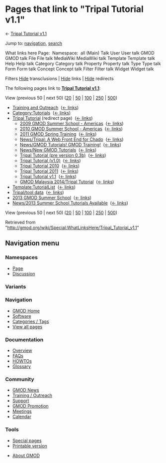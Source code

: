 <div id="mw-page-base" class="noprint">

</div>

<div id="mw-head-base" class="noprint">

</div>

<div id="content" class="mw-body" role="main">

<span id="top"></span>

<div id="mw-js-message" style="display:none;">

</div>



# <span dir="auto">Pages that link to "Tripal Tutorial v1.1"</span>

<div id="bodyContent">

<div id="contentSub">

← [Tripal Tutorial
v1.1](/wiki/Tripal_Tutorial_v1.1 "Tripal Tutorial v1.1")

</div>

<div id="jump-to-nav" class="mw-jump">

Jump to: [navigation](#mw-navigation), [search](#p-search)

</div>

<div id="mw-content-text">

What links here Page:  Namespace:  all (Main) Talk User User talk GMOD
GMOD talk File File talk MediaWiki MediaWiki talk Template Template talk
Help Help talk Category Category talk Property Property talk Type Type
talk Form Form talk Concept Concept talk Filter Filter talk Widget
Widget talk

Filters
[Hide](/mediawiki/index.php?title=Special:WhatLinksHere/Tripal_Tutorial_v1.1&hidetrans=1 "Special:WhatLinksHere/Tripal Tutorial v1.1")
transclusions \|
[Hide](/mediawiki/index.php?title=Special:WhatLinksHere/Tripal_Tutorial_v1.1&hidelinks=1 "Special:WhatLinksHere/Tripal Tutorial v1.1")
links \|
[Hide](/mediawiki/index.php?title=Special:WhatLinksHere/Tripal_Tutorial_v1.1&hideredirs=1 "Special:WhatLinksHere/Tripal Tutorial v1.1")
redirects

The following pages link to **[Tripal Tutorial
v1.1](/wiki/Tripal_Tutorial_v1.1 "Tripal Tutorial v1.1")**:

View (previous 50 \| next 50)
([20](/mediawiki/index.php?title=Special:WhatLinksHere/Tripal_Tutorial_v1.1&limit=20 "Special:WhatLinksHere/Tripal Tutorial v1.1")
\|
[50](/mediawiki/index.php?title=Special:WhatLinksHere/Tripal_Tutorial_v1.1&limit=50 "Special:WhatLinksHere/Tripal Tutorial v1.1")
\|
[100](/mediawiki/index.php?title=Special:WhatLinksHere/Tripal_Tutorial_v1.1&limit=100 "Special:WhatLinksHere/Tripal Tutorial v1.1")
\|
[250](/mediawiki/index.php?title=Special:WhatLinksHere/Tripal_Tutorial_v1.1&limit=250 "Special:WhatLinksHere/Tripal Tutorial v1.1")
\|
[500](/mediawiki/index.php?title=Special:WhatLinksHere/Tripal_Tutorial_v1.1&limit=500 "Special:WhatLinksHere/Tripal Tutorial v1.1"))

- [Training and
  Outreach](/wiki/Training_and_Outreach "Training and Outreach") ‎
  <span class="mw-whatlinkshere-tools">([←
  links](/mediawiki/index.php?title=Special:WhatLinksHere&target=Training+and+Outreach "Special:WhatLinksHere"))</span>
- [Category:Tutorials](/wiki/Category:Tutorials "Category:Tutorials") ‎
  <span class="mw-whatlinkshere-tools">([←
  links](/mediawiki/index.php?title=Special:WhatLinksHere&target=Category%3ATutorials "Special:WhatLinksHere"))</span>
- [Tripal
  Tutorial](/mediawiki/index.php?title=Tripal_Tutorial&redirect=no "Tripal Tutorial")
  (redirect page) ‎ <span class="mw-whatlinkshere-tools">([←
  links](/mediawiki/index.php?title=Special:WhatLinksHere&target=Tripal+Tutorial "Special:WhatLinksHere"))</span>
  - [2009 GMOD Summer School -
    Americas](/wiki/2009_GMOD_Summer_School_-_Americas "2009 GMOD Summer School - Americas")
    ‎ <span class="mw-whatlinkshere-tools">([←
    links](/mediawiki/index.php?title=Special:WhatLinksHere&target=2009+GMOD+Summer+School+-+Americas "Special:WhatLinksHere"))</span>
  - [2010 GMOD Summer School -
    Americas](/wiki/2010_GMOD_Summer_School_-_Americas "2010 GMOD Summer School - Americas")
    ‎ <span class="mw-whatlinkshere-tools">([←
    links](/mediawiki/index.php?title=Special:WhatLinksHere&target=2010+GMOD+Summer+School+-+Americas "Special:WhatLinksHere"))</span>
  - [2011 GMOD Spring
    Training](/wiki/2011_GMOD_Spring_Training "2011 GMOD Spring Training")
    ‎ <span class="mw-whatlinkshere-tools">([←
    links](/mediawiki/index.php?title=Special:WhatLinksHere&target=2011+GMOD+Spring+Training "Special:WhatLinksHere"))</span>
  - [News/Tripal: A Web Front End for
    Chado](/wiki/News/Tripal:_A_Web_Front_End_for_Chado "News/Tripal: A Web Front End for Chado")
    ‎ <span class="mw-whatlinkshere-tools">([←
    links](/mediawiki/index.php?title=Special:WhatLinksHere&target=News%2FTripal%3A+A+Web+Front+End+for+Chado "Special:WhatLinksHere"))</span>
  - [News/GMOD Tutorials! GMOD
    Training!](/wiki/News/GMOD_Tutorials!_GMOD_Training! "News/GMOD Tutorials! GMOD Training!")
    ‎ <span class="mw-whatlinkshere-tools">([←
    links](/mediawiki/index.php?title=Special:WhatLinksHere&target=News%2FGMOD+Tutorials%21+GMOD+Training%21 "Special:WhatLinksHere"))</span>
  - [News/New GMOD
    Tutorials](/wiki/News/New_GMOD_Tutorials "News/New GMOD Tutorials") ‎
    <span class="mw-whatlinkshere-tools">([←
    links](/mediawiki/index.php?title=Special:WhatLinksHere&target=News%2FNew+GMOD+Tutorials "Special:WhatLinksHere"))</span>
  - [Tripal Tutorial (pre version
    0.3b)](/wiki/Tripal_Tutorial_(pre_version_0.3b) "Tripal Tutorial (pre version 0.3b)")
    ‎ <span class="mw-whatlinkshere-tools">([←
    links](/mediawiki/index.php?title=Special:WhatLinksHere&target=Tripal+Tutorial+%28pre+version+0.3b%29 "Special:WhatLinksHere"))</span>
  - [Tripal Tutorial
    (v1.0)](/wiki/Tripal_Tutorial_(v1.0) "Tripal Tutorial (v1.0)") ‎
    <span class="mw-whatlinkshere-tools">([←
    links](/mediawiki/index.php?title=Special:WhatLinksHere&target=Tripal+Tutorial+%28v1.0%29 "Special:WhatLinksHere"))</span>
  - [Tripal Tutorial
    2010](/wiki/Tripal_Tutorial_2010 "Tripal Tutorial 2010") ‎
    <span class="mw-whatlinkshere-tools">([←
    links](/mediawiki/index.php?title=Special:WhatLinksHere&target=Tripal+Tutorial+2010 "Special:WhatLinksHere"))</span>
  - [Tripal Tutorial
    2011](/wiki/Tripal_Tutorial_2011 "Tripal Tutorial 2011") ‎
    <span class="mw-whatlinkshere-tools">([←
    links](/mediawiki/index.php?title=Special:WhatLinksHere&target=Tripal+Tutorial+2011 "Special:WhatLinksHere"))</span>
  - [Tripal Tutorial
    v1.1](/wiki/Tripal_Tutorial_v1.1 "Tripal Tutorial v1.1") ‎
    <span class="mw-whatlinkshere-tools">([←
    links](/mediawiki/index.php?title=Special:WhatLinksHere&target=Tripal+Tutorial+v1.1 "Special:WhatLinksHere"))</span>
  - [GMOD Malaysia 2014/Tripal
    Tutorial](/wiki/GMOD_Malaysia_2014/Tripal_Tutorial "GMOD Malaysia 2014/Tripal Tutorial")
    ‎ <span class="mw-whatlinkshere-tools">([←
    links](/mediawiki/index.php?title=Special:WhatLinksHere&target=GMOD+Malaysia+2014%2FTripal+Tutorial "Special:WhatLinksHere"))</span>
- [Template:TutorialList](/wiki/Template:TutorialList "Template:TutorialList")
  ‎ <span class="mw-whatlinkshere-tools">([←
  links](/mediawiki/index.php?title=Special:WhatLinksHere&target=Template%3ATutorialList "Special:WhatLinksHere"))</span>
- [Tripal/tool data](/wiki/Tripal/tool_data "Tripal/tool data") ‎
  <span class="mw-whatlinkshere-tools">([←
  links](/mediawiki/index.php?title=Special:WhatLinksHere&target=Tripal%2Ftool+data "Special:WhatLinksHere"))</span>
- [2013 GMOD Summer
  School](/wiki/2013_GMOD_Summer_School "2013 GMOD Summer School") ‎
  <span class="mw-whatlinkshere-tools">([←
  links](/mediawiki/index.php?title=Special:WhatLinksHere&target=2013+GMOD+Summer+School "Special:WhatLinksHere"))</span>
- [News/2013 Summer School Tutorials
  Available](/wiki/News/2013_Summer_School_Tutorials_Available "News/2013 Summer School Tutorials Available")
  ‎ <span class="mw-whatlinkshere-tools">([←
  links](/mediawiki/index.php?title=Special:WhatLinksHere&target=News%2F2013+Summer+School+Tutorials+Available "Special:WhatLinksHere"))</span>

View (previous 50 \| next 50)
([20](/mediawiki/index.php?title=Special:WhatLinksHere/Tripal_Tutorial_v1.1&limit=20 "Special:WhatLinksHere/Tripal Tutorial v1.1")
\|
[50](/mediawiki/index.php?title=Special:WhatLinksHere/Tripal_Tutorial_v1.1&limit=50 "Special:WhatLinksHere/Tripal Tutorial v1.1")
\|
[100](/mediawiki/index.php?title=Special:WhatLinksHere/Tripal_Tutorial_v1.1&limit=100 "Special:WhatLinksHere/Tripal Tutorial v1.1")
\|
[250](/mediawiki/index.php?title=Special:WhatLinksHere/Tripal_Tutorial_v1.1&limit=250 "Special:WhatLinksHere/Tripal Tutorial v1.1")
\|
[500](/mediawiki/index.php?title=Special:WhatLinksHere/Tripal_Tutorial_v1.1&limit=500 "Special:WhatLinksHere/Tripal Tutorial v1.1"))

</div>

<div class="printfooter">

Retrieved from
"<http://gmod.org/wiki/Special:WhatLinksHere/Tripal_Tutorial_v1.1>"

</div>

<div id="catlinks" class="catlinks catlinks-allhidden">

</div>

<div class="visualClear">

</div>

</div>

</div>

<div id="mw-navigation">

## Navigation menu

<div id="mw-head">



<div id="left-navigation">

<div id="p-namespaces" class="vectorTabs" role="navigation"
aria-labelledby="p-namespaces-label">

### Namespaces

- <span id="ca-nstab-main"><a href="/wiki/Tripal_Tutorial_v1.1" accesskey="c"
  title="View the content page [c]">Page</a></span>
- <span id="ca-talk"><a
  href="/mediawiki/index.php?title=Talk:Tripal_Tutorial_v1.1&amp;action=edit&amp;redlink=1"
  accesskey="t"
  title="Discussion about the content page [t]">Discussion</a></span>

</div>

<div id="p-variants" class="vectorMenu emptyPortlet" role="navigation"
aria-labelledby="p-variants-label">

### 

### Variants[](#)

<div class="menu">

</div>

</div>

</div>

<div id="right-navigation">





</div>



</div>

</div>

</div>

<div id="mw-panel">

<div id="p-logo" role="banner">

<a href="/wiki/Main_Page"
style="background-image: url(http://gmod.org/images/GMOD-cogs.png);"
title="Visit the main page"></a>

</div>

<div id="p-Navigation" class="portal" role="navigation"
aria-labelledby="p-Navigation-label">

### Navigation

<div class="body">

- <span id="n-GMOD-Home">[GMOD Home](/wiki/Main_Page)</span>
- <span id="n-Software">[Software](/wiki/GMOD_Components)</span>
- <span id="n-Categories-.2F-Tags">[Categories /
  Tags](/wiki/Categories)</span>
- <span id="n-View-all-pages">[View all
  pages](/wiki/Special:AllPages)</span>

</div>

</div>

<div id="p-Documentation" class="portal" role="navigation"
aria-labelledby="p-Documentation-label">

### Documentation

<div class="body">

- <span id="n-Overview">[Overview](/wiki/Overview)</span>
- <span id="n-FAQs">[FAQs](/wiki/Category:FAQ)</span>
- <span id="n-HOWTOs">[HOWTOs](/wiki/Category:HOWTO)</span>
- <span id="n-Glossary">[Glossary](/wiki/Glossary)</span>

</div>

</div>

<div id="p-Community" class="portal" role="navigation"
aria-labelledby="p-Community-label">

### Community

<div class="body">

- <span id="n-GMOD-News">[GMOD News](/wiki/GMOD_News)</span>
- <span id="n-Training-.2F-Outreach">[Training /
  Outreach](/wiki/Training_and_Outreach)</span>
- <span id="n-Support">[Support](/wiki/Support)</span>
- <span id="n-GMOD-Promotion">[GMOD
  Promotion](/wiki/GMOD_Promotion)</span>
- <span id="n-Meetings">[Meetings](/wiki/Meetings)</span>
- <span id="n-Calendar">[Calendar](/wiki/Calendar)</span>

</div>

</div>

<div id="p-tb" class="portal" role="navigation"
aria-labelledby="p-tb-label">

### Tools

<div class="body">

- <span id="t-specialpages"><a href="/wiki/Special:SpecialPages" accesskey="q"
  title="A list of all special pages [q]">Special pages</a></span>
- <span id="t-print"><a
  href="/mediawiki/index.php?title=Special:WhatLinksHere/Tripal_Tutorial_v1.1&amp;printable=yes"
  rel="alternate" accesskey="p"
  title="Printable version of this page [p]">Printable version</a></span>

</div>

</div>

</div>

</div>

<div id="footer" role="contentinfo">

- <span id="footer-places-about">[About
  GMOD](/wiki/GMOD:About "GMOD:About")</span>

<!-- -->






</div>

